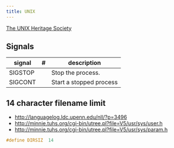 ```yaml
---
title: UNIX
---
```


[The UNIX Heritage Society](http://www.tuhs.org)

Signals
-------

| signal  | # | description             |
|---------|---|-------------------------|
| SIGSTOP |   | Stop the process.       |
| SIGCONT |   | Start a stopped process |

14 character filename limit
---------------------------
* <http://languagelog.ldc.upenn.edu/nll/?p=3496>
* <http://minnie.tuhs.org/cgi-bin/utree.pl?file=V5/usr/sys/user.h>
* <http://minnie.tuhs.org/cgi-bin/utree.pl?file=V5/usr/sys/param.h>

```c
#define	DIRSIZ	14
```
